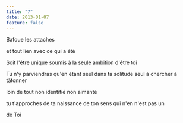 ```yaml
---
title: "7"
date: 2013-01-07
feature: false
---
```


Bafoue
les attaches

et tout lien avec ce qui a été

Soit l'être unique
soumis à la seule ambition
d'être toi

Tu n'y parviendras
qu'en étant seul dans ta solitude
seul à chercher
à tâtonner

loin de tout
non identifié
non aimanté

tu t'approches de ta naissance
de ton sens qui n'en n'est pas un

de Toi
